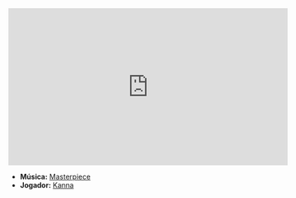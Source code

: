 <iframe width="560" height="315" src="https://www.youtube.com/embed/EjQCuivmbjs?si=roZMckYXKx9x9fmv" title="YouTube video player" frameborder="0" allow="accelerometer; autoplay; clipboard-write; encrypted-media; gyroscope; picture-in-picture; web-share" referrerpolicy="strict-origin-when-cross-origin" allowfullscreen></iframe>

- **Música:** [Masterpiece](../Músicas/Masterpiece.md)
- **Jogador:** [Kanna](../Membros/Kanna.md)